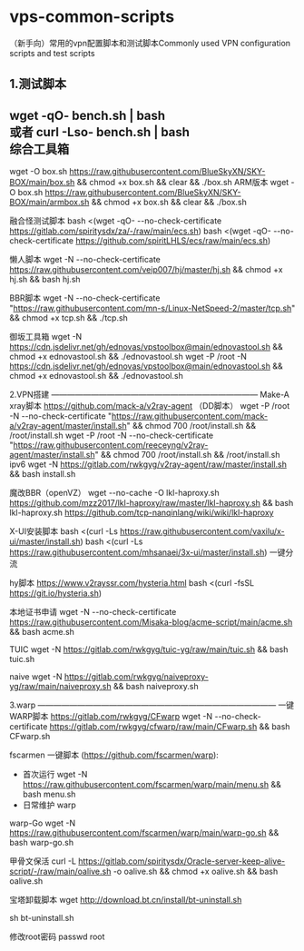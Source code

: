 # vps-common-scripts
（新手向）常用的vpn配置脚本和测试脚本Commonly used VPN configuration scripts and test scripts  

1.测试脚本
--
wget -qO- bench.sh | bash  
或者
curl -Lso- bench.sh | bash  
综合工具箱
--
wget -O box.sh https://raw.githubusercontent.com/BlueSkyXN/SKY-BOX/main/box.sh && chmod +x box.sh && clear && ./box.sh
ARM版本
wget -O box.sh https://raw.githubusercontent.com/BlueSkyXN/SKY-BOX/main/armbox.sh && chmod +x box.sh && clear && ./box.sh

融合怪测试脚本
bash <(wget -qO- --no-check-certificate https://gitlab.com/spiritysdx/za/-/raw/main/ecs.sh)
bash <(wget -qO- --no-check-certificate https://github.com/spiritLHLS/ecs/raw/main/ecs.sh)

懒人脚本
wget -N --no-check-certificate https://raw.githubusercontent.com/veip007/hj/master/hj.sh && chmod +x hj.sh && bash hj.sh

BBR脚本
wget -N --no-check-certificate "https://raw.githubusercontent.com/mn-s/Linux-NetSpeed-2/master/tcp.sh" && chmod +x tcp.sh && ./tcp.sh

御坂工具箱
wget -N https://cdn.jsdelivr.net/gh/ednovas/vpstoolbox@main/ednovastool.sh && chmod +x ednovastool.sh && ./ednovastool.sh
wget -P /root -N https://cdn.jsdelivr.net/gh/ednovas/vpstoolbox@main/ednovastool.sh && chmod +x ednovastool.sh && ./ednovastool.sh

2.VPN搭建
——————————————————————————
Make-A xray脚本  https://github.com/mack-a/v2ray-agent  （DD脚本）
wget -P /root -N --no-check-certificate "https://raw.githubusercontent.com/mack-a/v2ray-agent/master/install.sh" && chmod 700 /root/install.sh && /root/install.sh
wget -P /root -N --no-check-certificate "https://raw.githubusercontent.com/reeceyng/v2ray-agent/master/install.sh" && chmod 700 /root/install.sh && /root/install.sh
ipv6
wget -N https://gitlab.com/rwkgyg/v2ray-agent/raw/master/install.sh && bash install.sh

魔改BBR（openVZ）
wget --no-cache -O lkl-haproxy.sh https://github.com/mzz2017/lkl-haproxy/raw/master/lkl-haproxy.sh && bash lkl-haproxy.sh
https://github.com/tcp-nanqinlang/wiki/wiki/lkl-haproxy

X-UI安装脚本
bash <(curl -Ls https://raw.githubusercontent.com/vaxilu/x-ui/master/install.sh)
bash <(curl -Ls https://raw.githubusercontent.com/mhsanaei/3x-ui/master/install.sh)   一键分流

hy脚本
https://www.v2rayssr.com/hysteria.html
bash <(curl -fsSL https://git.io/hysteria.sh)

本地证书申请
wget -N --no-check-certificate https://raw.githubusercontent.com/Misaka-blog/acme-script/main/acme.sh && bash acme.sh

TUIC
wget -N https://gitlab.com/rwkgyg/tuic-yg/raw/main/tuic.sh && bash tuic.sh


naive
wget -N https://gitlab.com/rwkgyg/naiveproxy-yg/raw/main/naiveproxy.sh && bash naiveproxy.sh

3.warp
——————————————————————————————
一键WARP脚本  https://gitlab.com/rwkgyg/CFwarp
wget -N --no-check-certificate https://gitlab.com/rwkgyg/cfwarp/raw/main/CFwarp.sh && bash CFwarp.sh


fscarmen 一键脚本 (https://github.com/fscarmen/warp):
 - 首次运行 wget -N https://raw.githubusercontent.com/fscarmen/warp/main/menu.sh && bash menu.sh
 - 日常维护 warp

warp-Go
wget -N https://raw.githubusercontent.com/fscarmen/warp/main/warp-go.sh && bash warp-go.sh


甲骨文保活
curl -L https://gitlab.com/spiritysdx/Oracle-server-keep-alive-script/-/raw/main/oalive.sh -o oalive.sh && chmod +x oalive.sh && bash oalive.sh

宝塔卸载脚本
wget http://download.bt.cn/install/bt-uninstall.sh

sh bt-uninstall.sh

修改root密码
passwd root

